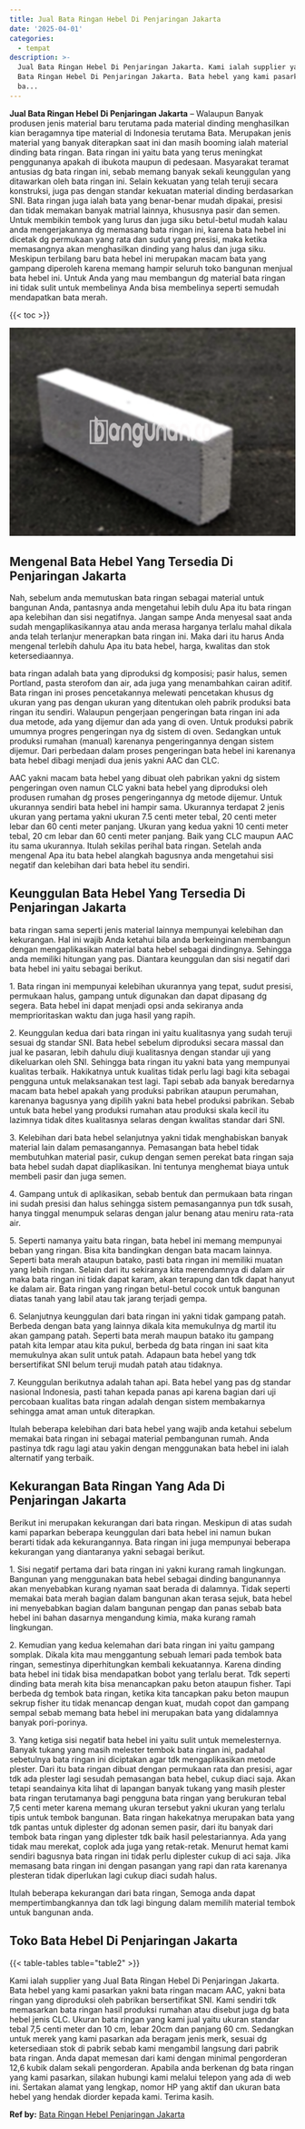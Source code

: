 ```yaml
---
title: Jual Bata Ringan Hebel Di Penjaringan Jakarta
date: '2025-04-01'
categories:
  - tempat
description: >-
  Jual Bata Ringan Hebel Di Penjaringan Jakarta. Kami ialah supplier yang Jual
  Bata Ringan Hebel Di Penjaringan Jakarta. Bata hebel yang kami pasarkan yakni
  ba...
---
```


**Jual Bata Ringan Hebel Di Penjaringan Jakarta** – Walaupun Banyak produsen jenis material baru terutama pada material dinding menghasilkan kian beragamnya tipe material di Indonesia terutama Bata. Merupakan jenis material yang banyak diterapkan saat ini dan masih booming ialah material dinding bata ringan. Bata ringan ini yaitu bata yang terus meningkat penggunanya apakah di ibukota maupun di pedesaan. Masyarakat teramat antusias dg bata ringan ini, sebab memang banyak sekali keunggulan yang ditawarkan oleh bata ringan ini. Selain kekuatan yang telah teruji secara konstruksi, juga pas dengan standar kekuatan material dinding berdasarkan SNI. Bata ringan juga ialah bata yang benar-benar mudah dipakai, presisi dan tidak memakan banyak matrial lainnya, khususnya pasir dan semen. Untuk membikin tembok yang lurus dan juga siku betul-betul mudah kalau anda mengerjakannya dg memasang bata ringan ini, karena bata hebel ini dicetak dg permukaan yang rata dan sudut yang presisi, maka ketika memasangnya akan menghasilkan dinding yang halus dan juga siku. Meskipun terbilang baru bata hebel ini merupakan macam bata yang gampang diperoleh karena memang hampir seluruh toko bangunan menjual bata hebel ini. Untuk Anda yang mau membangun dg material bata ringan ini tidak sulit untuk membelinya Anda bisa membelinya seperti semudah mendapatkan bata merah.

{{< toc >}}

![Jual Bata Ringan Hebel Di Penjaringan Jakarta](/images/jual-hebel-murah-28.png)

## Mengenal Bata Hebel Yang Tersedia Di Penjaringan Jakarta

Nah, sebelum anda memutuskan bata ringan sebagai material untuk bangunan Anda, pantasnya anda mengetahui lebih dulu Apa itu bata ringan apa kelebihan dan sisi negatifnya. Jangan sampe Anda menyesal saat anda sudah mengaplikasikannya atau anda merasa harganya terlalu mahal dikala anda telah terlanjur menerapkan bata ringan ini. Maka dari itu harus Anda mengenal terlebih dahulu Apa itu bata hebel, harga, kwalitas dan stok ketersediaannya.

bata ringan adalah bata yang diproduksi dg komposisi; pasir halus, semen Portland, pasta sterofom dan air, ada juga yang menambahkan cairan aditif. Bata ringan ini proses pencetakannya melewati pencetakan khusus dg ukuran yang pas dengan ukuran yang ditentukan oleh pabrik produksi bata ringan itu sendiri. Walaupun pengerjaan pengeringan bata ringan ini ada dua metode, ada yang dijemur dan ada yang di oven. Untuk produksi pabrik umumnya progres pengeringan nya dg sistem di oven. Sedangkan untuk produksi rumahan (manual) karenanya pengeringannya dengan sistem dijemur. Dari perbedaan dalam proses pengeringan bata hebel ini karenanya bata hebel dibagi menjadi dua jenis yakni AAC dan CLC.

AAC yakni macam bata hebel yang dibuat oleh pabrikan yakni dg sistem pengeringan oven namun CLC yakni bata hebel yang diproduksi oleh produsen rumahan dg proses pengeringannya dg metode dijemur. Untuk ukurannya sendiri bata hebel ini hampir sama. Ukurannya terdapat 2 jenis ukuran yang pertama yakni ukuran 7.5 centi meter tebal, 20 centi meter lebar dan 60 centi meter panjang. Ukuran yang kedua yakni 10 centi meter tebal, 20 cm lebar dan 60 centi meter panjang. Baik yang CLC maupun AAC itu sama ukurannya. Itulah sekilas perihal bata ringan. Setelah anda mengenal Apa itu bata hebel alangkah bagusnya anda mengetahui sisi negatif dan kelebihan dari bata hebel itu sendiri.

## Keunggulan Bata Hebel Yang Tersedia Di Penjaringan Jakarta

bata ringan sama seperti jenis material lainnya mempunyai kelebihan dan kekurangan. Hal ini wajib Anda ketahui bila anda berkeinginan membangun dengan mengaplikasikan material bata hebel sebagai dindingnya. Sehingga anda memiliki hitungan yang pas. Diantara keunggulan dan sisi negatif dari bata hebel ini yaitu sebagai berikut.

1\. Bata ringan ini mempunyai kelebihan ukurannya yang tepat, sudut presisi, permukaan halus, gampang untuk digunakan dan dapat dipasang dg segera. Bata hebel ini dapat menjadi opsi anda sekiranya anda memprioritaskan waktu dan juga hasil yang rapih.

2\. Keunggulan kedua dari bata ringan ini yaitu kualitasnya yang sudah teruji sesuai dg standar SNI. Bata hebel sebelum diproduksi secara massal dan jual ke pasaran, lebih dahulu diuji kualitasnya dengan standar uji yang dikeluarkan oleh SNI. Sehingga bata ringan itu yakni bata yang mempunyai kualitas terbaik. Hakikatnya untuk kualitas tidak perlu lagi bagi kita sebagai pengguna untuk melaksanakan test lagi. Tapi sebab ada banyak beredarnya macam bata hebel apakah yang produksi pabrikan ataupun perumahan, karenanya bagusnya yang dipilih yakni bata hebel produksi pabrikan. Sebab untuk bata hebel yang produksi rumahan atau produksi skala kecil itu lazimnya tidak dites kualitasnya selaras dengan kwalitas standar dari SNI.

3\. Kelebihan dari bata hebel selanjutnya yakni tidak menghabiskan banyak material lain dalam pemasangannya. Pemasangan bata hebel tidak membutuhkan material pasir, cukup dengan semen perekat bata ringan saja bata hebel sudah dapat diaplikasikan. Ini tentunya menghemat biaya untuk membeli pasir dan juga semen.

4\. Gampang untuk di aplikasikan, sebab bentuk dan permukaan bata ringan ini sudah presisi dan halus sehingga sistem pemasangannya pun tdk susah, hanya tinggal menumpuk selaras dengan jalur benang atau meniru rata-rata air.

5\. Seperti namanya yaitu bata ringan, bata hebel ini memang mempunyai beban yang ringan. Bisa kita bandingkan dengan bata macam lainnya. Seperti bata merah ataupun batako, pasti bata ringan ini memiliki muatan yang lebih ringan. Selain dari itu sekiranya kita merendamnya di dalam air maka bata ringan ini tidak dapat karam, akan terapung dan tdk dapat hanyut ke dalam air. Bata ringan yang ringan betul-betul cocok untuk bangunan diatas tanah yang labil atau tak jarang terjadi gempa.

6\. Selanjutnya keunggulan dari bata ringan ini yakni tidak gampang patah. Berbeda dengan bata yang lainnya dikala kita memukulnya dg martil itu akan gampang patah. Seperti bata merah maupun batako itu gampang patah kita lempar atau kita pukul, berbeda dg bata ringan ini saat kita memukulnya akan sulit untuk patah. Adapaun bata hebel yang tdk bersertifikat SNI belum teruji mudah patah atau tidaknya.

7\. Keunggulan berikutnya adalah tahan api. Bata hebel yang pas dg standar nasional Indonesia, pasti tahan kepada panas api karena bagian dari uji percobaan kualitas bata ringan adalah dengan sistem membakarnya sehingga amat aman untuk diterapkan.

Itulah beberapa kelebihan dari bata hebel yang wajib anda ketahui sebelum memakai bata ringan ini sebagai material pembangunan rumah. Anda pastinya tdk ragu lagi atau yakin dengan menggunakan bata hebel ini ialah alternatif yang terbaik.

## Kekurangan Bata Ringan Yang Ada Di Penjaringan Jakarta

Berikut ini merupakan kekurangan dari bata ringan. Meskipun di atas sudah kami paparkan beberapa keunggulan dari bata hebel ini namun bukan berarti tidak ada kekurangannya. Bata ringan ini juga mempunyai beberapa kekurangan yang diantaranya yakni sebagai berikut.

1\. Sisi negatif pertama dari bata ringan ini yakni kurang ramah lingkungan. Bangunan yang menggunakan bata hebel sebagai dinding bangunannya akan menyebabkan kurang nyaman saat berada di dalamnya. Tidak seperti memakai bata merah bagian dalam bangunan akan terasa sejuk, bata hebel ini menyebabkan bagian dalam bangunan pengap dan panas sebab bata hebel ini bahan dasarnya mengandung kimia, maka kurang ramah lingkungan.

2\. Kemudian yang kedua kelemahan dari bata ringan ini yaitu gampang somplak. Dikala kita mau menggantung sebuah lemari pada tembok bata ringan, semestinya diperhitungkan kembali kekuatannya. Karena dinding bata hebel ini tidak bisa mendapatkan bobot yang terlalu berat. Tdk seperti dinding bata merah kita bisa menancapkan paku beton ataupun fisher. Tapi berbeda dg tembok bata ringan, ketika kita tancapkan paku beton maupun sekrup fisher itu tidak menancap dengan kuat, mudah copot dan gampang sempal sebab memang bata hebel ini merupakan bata yang didalamnya banyak pori-porinya.

3\. Yang ketiga sisi negatif bata hebel ini yaitu sulit untuk memelesternya. Banyak tukang yang masih melester tembok bata ringan ini, padahal sebetulnya bata ringan ini diciptakan agar tdk mengaplikasikan metode plester. Dari itu bata ringan dibuat dengan permukaan rata dan presisi, agar tdk ada plester lagi sesudah pemasangan bata hebel, cukup diaci saja. Akan tetapi seandainya kita lihat di lapangan banyak tukang yang masih plester bata ringan terutamanya bagi pengguna bata ringan yang berukuran tebal 7,5 centi meter karena memang ukuran tersebut yakni ukuran yang terlalu tipis untuk tembok bangunan. Bata ringan hakekatnya merupakan bata yang tdk pantas untuk diplester dg adonan semen pasir, dari itu banyak dari tembok bata ringan yang diplester tdk baik hasil pelestariannya. Ada yang tidak mau merekat, coplok ada juga yang retak-retak. Menurut hemat kami sendiri bagusnya bata ringan ini tidak perlu diplester cukup di aci saja. Jika memasang bata ringan ini dengan pasangan yang rapi dan rata karenanya plesteran tidak diperlukan lagi cukup diaci sudah halus.

Itulah beberapa kekurangan dari bata ringan, Semoga anda dapat mempertimbangkannya dan tdk lagi bingung dalam memilih material tembok untuk bangunan anda.

## Toko Bata Hebel Di Penjaringan Jakarta

{{< table-tables table="table2" >}}

Kami ialah supplier yang Jual Bata Ringan Hebel Di Penjaringan Jakarta. Bata hebel yang kami pasarkan yakni bata ringan macam AAC, yakni bata ringan yang diproduksi oleh pabrikan bersertifikat SNI. Kami sendiri tdk memasarkan bata ringan hasil produksi rumahan atau disebut juga dg bata hebel jenis CLC. Ukuran bata ringan yang kami jual yaitu ukuran standar tebal 7,5 centi meter dan 10 cm, lebar 20cm dan panjang 60 cm. Sedangkan untuk merek yang kami pasarkan ada beragam jenis merk, sesuai dg ketersediaan stok di pabrik sebab kami mengambil langsung dari pabrik bata ringan. Anda dapat memesan dari kami dengan minimal pengorderan 12,6 kubik dalam sekali pengorderan. Apabila anda berkenan dg bata ringan yang kami pasarkan, silakan hubungi kami melalui telepon yang ada di web ini. Sertakan alamat yang lengkap, nomor HP yang aktif dan ukuran bata hebel yang hendak diorder kepada kami. Terima kasih.

**Ref by:** [Bata Ringan Hebel Penjaringan Jakarta](https://id.wikipedia.org/wiki/Bata)
